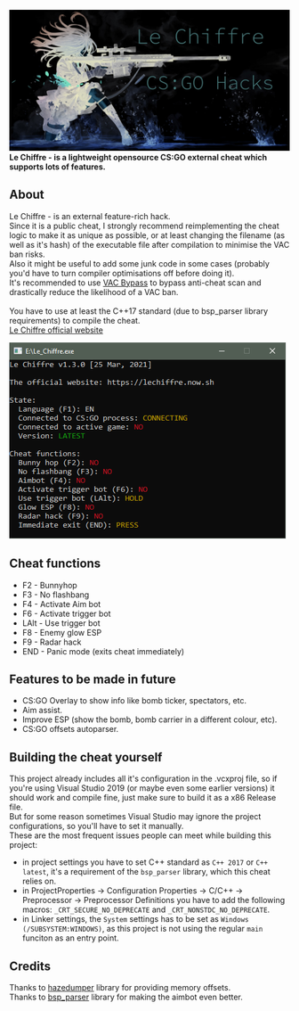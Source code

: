 ![](images/lc_hacks.jpg)
**Le Chiffre - is a lightweight opensource CS:GO external cheat which supports lots of features.**

## About
Le Chiffre - is an external feature-rich hack.\
Since it is a public cheat, I strongly recommend reimplementing the cheat logic to make it as unique as possible, or at least changing the filename (as well as it's hash) of the executable file after compilation to minimise the VAC ban risks.\
Also it might be useful to add some junk code in some cases (probably you'd have to turn compiler optimisations off before doing it).\
It's recommended to use [VAC Bypass](https://github.com/danielkrupinski/VAC-Bypass-Loader) to bypass anti-cheat scan and drastically reduce the likelihood of a VAC ban.\
\
You have to use at least the C++17 standard (due to bsp_parser library requirements) to compile the cheat.\
[Le Chiffre official website](https://lechiffre.now.sh)

![](images/lechiffre_mainmenu.png)

## Cheat functions
- F2 - Bunnyhop
- F3 - No flashbang
- F4 - Activate Aim bot
- F6 - Activate trigger bot
- LAlt - Use trigger bot
- F8 - Enemy glow ESP
- F9 - Radar hack
- END - Panic mode (exits cheat immediately)

## Features to be made in future
- CS:GO Overlay to show info like bomb ticker, spectators, etc.
- Aim assist.
- Improve ESP (show the bomb, bomb carrier in a different colour, etc).
- CS:GO offsets autoparser.

## Building the cheat yourself
This project already includes all it's configuration in the .vcxproj file, so if you're using Visual Studio 2019 (or maybe even some earlier versions) it should work and compile fine, just make sure to build it as a x86 Release file.\
But for some reason sometimes Visual Studio may ignore the project configurations, so you'll have to set it manually.\
These are the most frequent issues people can meet while building this project:
 - in project settings you have to set C++ standard as `C++ 2017` or `C++ latest`, it's a requirement of the `bsp_parser` library, which this cheat relies on.
 - in ProjectProperties -> Configuration Properties -> C/C++ -> Preprocessor -> Preprocessor Definitions you have to add the following macros: `_CRT_SECURE_NO_DEPRECATE` and `_CRT_NONSTDC_NO_DEPRECATE`.
 - in Linker settings, the `System` settings has to be set as `Windows (/SUBSYSTEM:WINDOWS)`, as this project is not using the regular `main` funciton as an entry point. 

## Credits
Thanks to [hazedumper](https://github.com/frk1/hazedumper "hazedumper") library for providing memory offsets.\
Thanks to [bsp_parser](https://github.com/ReactiioN1337/valve-bsp-parser "bsp_parser") library for making the aimbot even better.
